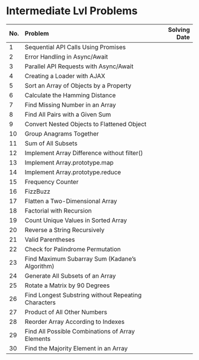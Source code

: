 # Intermediate Lvl Problems

| No. | Problem                                             | Solving Date |
| --- | :-------------------------------------------------- | -----------: |
| 1   | Sequential API Calls Using Promises                 |              |
| 2   | Error Handling in Async/Await                       |              |
| 3   | Parallel API Requests with Async/Await              |              |
| 4   | Creating a Loader with AJAX                         |              |
| 5   | Sort an Array of Objects by a Property              |              |
| 6   | Calculate the Hamming Distance                      |              |
| 7   | Find Missing Number in an Array                     |              |
| 8   | Find All Pairs with a Given Sum                     |              |
| 9   | Convert Nested Objects to Flattened Object          |              |
| 10  | Group Anagrams Together                             |              |
| 11  | Sum of All Subsets                                  |              |
| 12  | Implement Array Difference without filter()         |              |
| 13  | Implement Array.prototype.map                       |              |
| 14  | Implement Array.prototype.reduce                    |              |
| 15  | Frequency Counter                                   |              |
| 16  | FizzBuzz                                            |              |
| 17  | Flatten a Two-Dimensional Array                     |              |
| 18  | Factorial with Recursion                            |              |
| 19  | Count Unique Values in Sorted Array                 |              |
| 20  | Reverse a String Recursively                        |              |
| 21  | Valid Parentheses                                   |              |
| 22  | Check for Palindrome Permutation                    |              |
| 23  | Find Maximum Subarray Sum (Kadane’s Algorithm)      |              |
| 24  | Generate All Subsets of an Array                    |              |
| 25  | Rotate a Matrix by 90 Degrees                       |              |
| 26  | Find Longest Substring without Repeating Characters |              |
| 27  | Product of All Other Numbers                        |              |
| 28  | Reorder Array According to Indexes                  |              |
| 29  | Find All Possible Combinations of Array Elements    |              |
| 30  | Find the Majority Element in an Array               |              |
